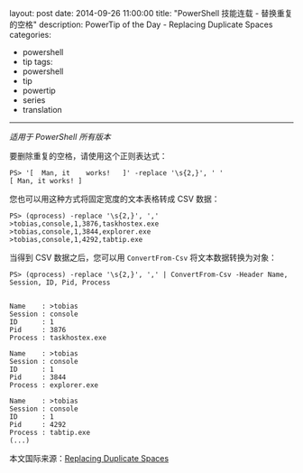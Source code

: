 ﻿layout: post
date: 2014-09-26 11:00:00
title: "PowerShell 技能连载 - 替换重复的空格"
description: PowerTip of the Day - Replacing Duplicate Spaces
categories:
- powershell
- tip
tags:
- powershell
- tip
- powertip
- series
- translation
---
_适用于 PowerShell 所有版本_

要删除重复的空格，请使用这个正则表达式：

    PS> '[  Man, it    works!   ]' -replace '\s{2,}', ' '
    [ Man, it works! ] 

您也可以用这种方式将固定宽度的文本表格转成 CSV 数据：

    PS> (qprocess) -replace '\s{2,}', ','
    >tobias,console,1,3876,taskhostex.exe
    >tobias,console,1,3844,explorer.exe
    >tobias,console,1,4292,tabtip.exe

当得到 CSV 数据之后，您可以用 `ConvertFrom-Csv` 将文本数据转换为对象：

    PS> (qprocess) -replace '\s{2,}', ',' | ConvertFrom-Csv -Header Name, Session, ID, Pid, Process
    
    
    Name    : >tobias
    Session : console
    ID      : 1
    Pid     : 3876
    Process : taskhostex.exe
    
    Name    : >tobias
    Session : console
    ID      : 1
    Pid     : 3844
    Process : explorer.exe
    
    Name    : >tobias
    Session : console
    ID      : 1
    Pid     : 4292
    Process : tabtip.exe 
    (...)

<!--more-->
本文国际来源：[Replacing Duplicate Spaces](http://community.idera.com/powershell/powertips/b/tips/posts/replacing-duplicate-spaces)

